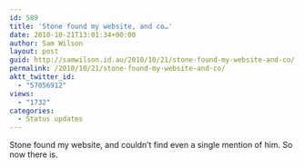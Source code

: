 ```yaml
---
id: 589
title: 'Stone found my website, and co…'
date: 2010-10-21T13:01:34+00:00
author: Sam Wilson
layout: post
guid: http://samwilson.id.au/2010/10/21/stone-found-my-website-and-co/
permalink: /2010/10/21/stone-found-my-website-and-co/
aktt_twitter_id:
  - "57056912"
views:
  - "1732"
categories:
  - Status updates
---
```

Stone found my website, and couldn’t find even a single mention of him. So now there is.